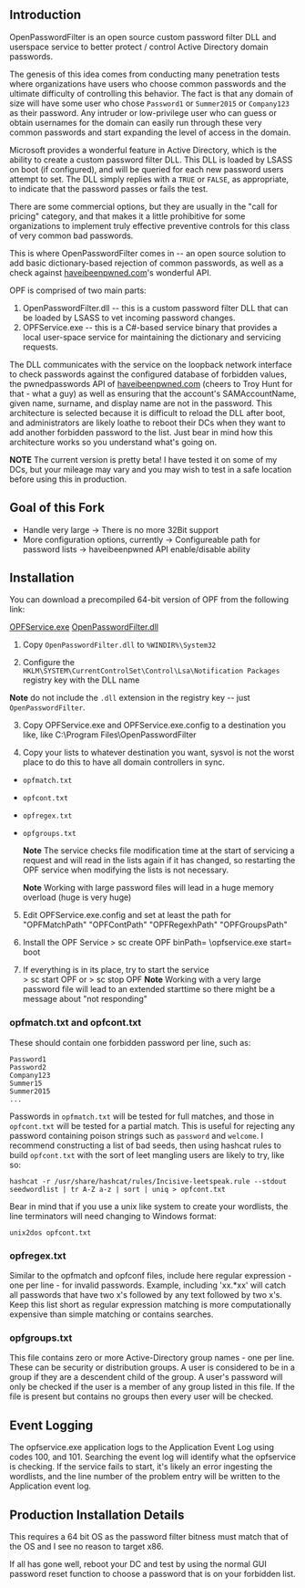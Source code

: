 Introduction
------------
OpenPasswordFilter is an open source custom password filter DLL and userspace service to better protect / control Active Directory domain passwords.

The genesis of this idea comes from conducting many penetration tests where organizations have users who choose common passwords
and the ultimate difficulty of controlling this behavior.  The fact is that any domain of size will have some user who chose
`Password1` or `Summer2015` or `Company123` as their password.  Any intruder or low-privilege user who can guess or obtain
usernames for the domain can easily run through these very common passwords and start expanding the level of access in the 
domain.

Microsoft provides a wonderful feature in Active Directory, which is the ability to create a custom password filter DLL.  This
DLL is loaded by LSASS on boot (if configured), and will be queried for each new password users attempt to set.  The DLL simply
replies with a `TRUE` or `FALSE`, as appropriate, to indicate that the password passes or fails the test.  

There are some commercial options, but they are usually in the "call for pricing" category, and that makes it a little 
prohibitive for some organizations to implement truly effective preventive controls for this class of very common bad passwords. 

This is where OpenPasswordFilter comes in -- an open source solution to add basic dictionary-based rejection of common
passwords, as well as a check against [haveibeenpwned.com](https://haveibeenpwned.com/)'s wonderful API.

OPF is comprised of two main parts:
   1. OpenPasswordFilter.dll -- this is a custom password filter DLL that can be loaded by LSASS to vet incoming password changes.
   2. OPFService.exe -- this is a C#-based service binary that provides a local user-space service for maintaining the dictionary and servicing requests.
  
The DLL communicates with the service on the loopback network interface to check passwords against the configured database
of forbidden values, the pwnedpasswords API of [haveibeenpwned.com](https://haveibeenpwned.com/) (cheers to Troy Hunt for that - what a guy) as well as ensuring that the account's SAMAccountName, given name, surname, and display name are not in the password. This architecture is selected because it is difficult to reload the DLL after boot, and administrators are likely loathe to reboot their DCs when they want to add another forbidden password to the list.  Just bear in mind how this architecture works so you understand what's going on.

**NOTE** The current version is pretty beta!  I have tested it on some of my DCs, but your mileage may vary and you may wish to test in a safe location before using this in production.

Goal of this Fork
-----------------
- Handle very large 
-> There is no more 32Bit support
- More configuration options, currently 
-> Configureable path for password lists
-> haveibeenpwned API enable/disable ability

Installation
------------
You can download a precompiled 64-bit version of OPF from the following link:

[OPFService.exe](https://github.com/ForumSchlampe/OpenPasswordFilter/tree/master/OPFService/bin/x64/Release)
[OpenPasswordFilter.dll](-missing-)

   
  1. Copy `OpenPasswordFilter.dll` to `%WINDIR%\System32`
  
  2. Configure the `HKLM\SYSTEM\CurrentControlSet\Control\Lsa\Notification Packages` registry key with the DLL name
  
  **Note** do not include the `.dll` extension in the registry key -- just `OpenPasswordFilter`.
  
  3. Copy OPFService.exe and OPFService.exe.config to a destination you like, like C:\Program Files\OpenPasswordFilter
  
  4. Copy your lists to whatever destination you want, sysvol is not the worst place to do this to have all domain controllers in sync. 
   - `opfmatch.txt`
   - `opfcont.txt`
   - `opfregex.txt`
   - `opfgroups.txt`
   
     **Note** The service checks file modification time at the start of servicing a request and will read in the lists again if it has changed, so restarting the OPF service when modifying the lists is not necessary.
     
     **Note** Working with large password files will lead in a huge memory overload (huge is very huge)

   5. Edit OPFService.exe.config and set at least the path for
      "OPFMatchPath" 
      "OPFContPath" 
      "OPFRegexhPath" 
      "OPFGroupsPath" 

   6. Install the OPF Service 
    > sc create OPF binPath= <full path to exe>\opfservice.exe start= boot

   7. If everything is in its place, try to start the service    
    > sc start OPF
    or
    > sc stop OPF
    **Note** Working with a very large password file will lead to an extended starttime so there might be a message about "not responding"

### opfmatch.txt and opfcont.txt
These should contain one forbidden password per line, such as:

    Password1
    Password2
    Company123
    Summer15
    Summer2015
    ...

Passwords in `opfmatch.txt` will be tested for full matches, and those in `opfcont.txt` will be tested for a partial match. This
is useful for rejecting any password containing poison strings such as `password` and `welcome`. I recommend constructing a list
of bad seeds, then using hashcat rules to build `opfcont.txt` with the sort of leet mangling users are likely to try, like so:

`hashcat -r /usr/share/hashcat/rules/Incisive-leetspeak.rule --stdout seedwordlist | tr A-Z a-z | sort | uniq > opfcont.txt`

Bear in mind that if you use a unix like system to create your wordlists, the line terminators will need changing to Windows
format:

`unix2dos opfcont.txt`

### opfregex.txt
Similar to the opfmatch and opfconf files, include here regular expression - one per line - for invalid passwords. Example, 
including 'xx.*xx' will catch all passwords that have two x's followed by any text followed by two x's. Keep this list short 
as regular expression matching is more computationally expensive than simple matching or contains searches.

### opfgroups.txt
This file contains zero or more Active-Directory group names - one per line. These can be security or distribution groups. 
A user is considered to be in a group if they are a descendent child of the group. A user's password will only be checked 
if the user is a member of any group listed in this file. If the file is present but contains no groups then every user will be checked.

## Event Logging
The opfservice.exe application logs to the Application Event Log using codes 100, and 101. Searching the event log will identify what the opfservice is checking.
If the service fails to start, it's likely an error ingesting the wordlists, and the line number of the problem entry will be
written to the Application event log.

## Production Installation Details
This requires a 64 bit OS as the password filter bitness must match that of the OS and I see no reason to target x86. 

If all has gone well, reboot your DC and test by using the normal GUI password reset function to choose a password that is on
your forbidden list.


